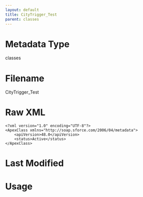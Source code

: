 ```yaml
---
layout: default
title: CityTrigger_Test
parent: classes
---
```

# Metadata Type
classes


# Filename 
CityTrigger_Test


# Raw XML
```
<?xml version="1.0" encoding="UTF-8"?>
<ApexClass xmlns="http://soap.sforce.com/2006/04/metadata">
    <apiVersion>48.0</apiVersion>
    <status>Active</status>
</ApexClass>
```


# Last Modified


# Usage
